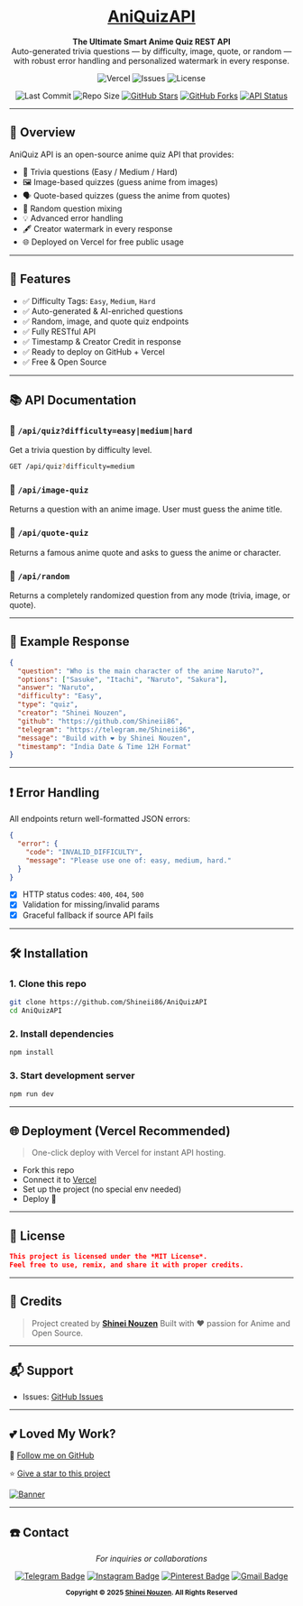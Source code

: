 <div align="center">

# [AniQuizAPI](https://github.com/AniPulse)

**The Ultimate Smart Anime Quiz REST API**  
Auto-generated trivia questions — by difficulty, image, quote, or random — with robust error handling and personalized watermark in every response.

![Vercel](https://img.shields.io/badge/Deployed-Vercel-black?style=flat&logo=vercel)
![Issues](https://img.shields.io/github/issues/Shineii86/AniQuizAPI)
![License](https://img.shields.io/badge/License-MIT-brightgreen.svg)

![Last Commit](https://img.shields.io/github/last-commit/Shineii86/AniQuizAPI?style=for-the-badge)
![Repo Size](https://img.shields.io/github/repo-size/Shineii86/AniQuizAPI?style=for-the-badge) [![GitHub Stars](https://img.shields.io/github/stars/Shineii86/AniQuizAPI?style=for-the-badge)](https://github.com/Shineii86/AniQuizAPI/stargazers) [![GitHub Forks](https://img.shields.io/github/forks/Shineii86/AniQuizAPI?style=for-the-badge)](https://github.com/Shineii86/AniQuizAPI/fork)
[![API Status](https://img.shields.io/website?down_color=lightgrey&down_message=offline&label=API%20Status&style=for-the-badge&up_color=green&up_message=online&url=https%3A%2F%2Faniquiz.vercel.app)](https://aniquiz.vercel.app)


</div>

---

## 🚀 Overview

AniQuiz API is an open-source anime quiz API that provides:
- 🎯 Trivia questions (Easy / Medium / Hard)
- 🖼️ Image-based quizzes (guess anime from images)
- 🗣️ Quote-based quizzes (guess the anime from quotes)
- 🔀 Random question mixing
- 💡 Advanced error handling
- 🖋️ Creator watermark in every response
- 🌐 Deployed on Vercel for free public usage

---

## 🌟 Features

- ✅ Difficulty Tags: `Easy`, `Medium`, `Hard`
- ✅ Auto-generated & AI-enriched questions
- ✅ Random, image, and quote quiz endpoints
- ✅ Fully RESTful API
- ✅ Timestamp & Creator Credit in response
- ✅ Ready to deploy on GitHub + Vercel
- ✅ Free & Open Source  

---

## 📚 API Documentation

### 🔹 `/api/quiz?difficulty=easy|medium|hard`
Get a trivia question by difficulty level.

```bash
GET /api/quiz?difficulty=medium
````

### 🔹 `/api/image-quiz`

Returns a question with an anime image. User must guess the anime title.

### 🔹 `/api/quote-quiz`

Returns a famous anime quote and asks to guess the anime or character.

### 🔹 `/api/random`

Returns a completely randomized question from any mode (trivia, image, or quote).

---

## 🧠 Example Response

```json
{
  "question": "Who is the main character of the anime Naruto?",
  "options": ["Sasuke", "Itachi", "Naruto", "Sakura"],
  "answer": "Naruto",
  "difficulty": "Easy",
  "type": "quiz",
  "creator": "Shinei Nouzen",
  "github": "https://github.com/Shineii86",
  "telegram": "https://telegram.me/Shineii86",
  "message": "Build with ❤️ by Shinei Nouzen",
  "timestamp": "India Date & Time 12H Format"
}
```

---

## ❗ Error Handling

All endpoints return well-formatted JSON errors:

```json
{
  "error": {
    "code": "INVALID_DIFFICULTY",
    "message": "Please use one of: easy, medium, hard."
  }
}
```

- [x] HTTP status codes: `400`, `404`, `500`
- [x] Validation for missing/invalid params
- [x] Graceful fallback if source API fails

---

## 🛠️ Installation

### 1. Clone this repo

```bash
git clone https://github.com/Shineii86/AniQuizAPI
cd AniQuizAPI
```

### 2. Install dependencies

```bash
npm install
```

### 3. Start development server

```bash
npm run dev
```

---

## 🌐 Deployment (Vercel Recommended)

> One-click deploy with Vercel for instant API hosting.

* Fork this repo
* Connect it to [Vercel](https://vercel.com)
* Set up the project (no special env needed)
* Deploy 🎉

---

## 🪪 License

```json
This project is licensed under the *MIT License*.
Feel free to use, remix, and share it with proper credits.
```

---

## 👤 Credits

> Project created by [**Shinei Nouzen**](https://github.com/Shineii86)
> Built with ❤️ passion for Anime and Open Source.

---

## 📬 Support

* Issues: [GitHub Issues](https://github.com/Shineii86/AniQuizAPI/issues)

---

## 💕 Loved My Work?

🚨 [Follow me on GitHub](https://github.com/Shineii86/Shineii86)

⭐ [Give a star to this project](https://github.com/Shineii86/AniQuizAPI/)

<a href="https://github.com/Shineii86/AniChatAPI">
<img src="https://github.com/Shineii86/AniPay/blob/main/Source/Banner6.png" alt="Banner">
</a>

---

## ☎️ Contact

<div align="center">

*For inquiries or collaborations*

[![Telegram Badge](https://img.shields.io/badge/-Telegram-2CA5E0?style=flat\&logo=Telegram\&logoColor=white)](https://telegram.me/Shineii86 "Contact on Telegram")
[![Instagram Badge](https://img.shields.io/badge/-Instagram-C13584?style=flat\&logo=Instagram\&logoColor=white)](https://instagram.com/ikx7.a "Follow on Instagram")
[![Pinterest Badge](https://img.shields.io/badge/-Pinterest-E60023?style=flat\&logo=Pinterest\&logoColor=white)](https://pinterest.com/ikx7a "Follow on Pinterest")
[![Gmail Badge](https://img.shields.io/badge/-Gmail-D14836?style=flat\&logo=Gmail\&logoColor=white)](mailto:ikx7a@hotmail.com "Send an Email")

<sup><b>Copyright © 2025 <a href="https://telegram.me/Shineii86">Shinei Nouzen</a>.
All Rights Reserved</b></sup>

</div>
